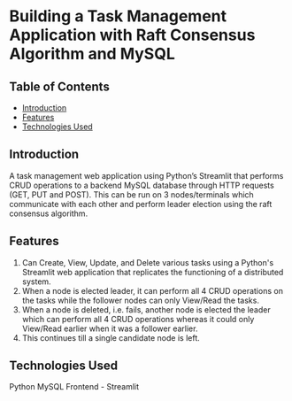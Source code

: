 # Building a Task Management Application with Raft Consensus Algorithm and MySQL

## Table of Contents

- [Introduction](#introduction)
- [Features](#features)
- [Technologies Used](#technologies-used)

## Introduction
A task management web application using Python’s Streamlit that performs CRUD operations to a backend MySQL database through HTTP requests (GET, PUT and
POST). This can be run on 3 nodes/terminals which communicate with each other and perform leader
election using the raft consensus algorithm.

## Features

1. Can Create, View, Update, and Delete various tasks using a Python's Streamlit web application that replicates the functioning of a distributed system.
2. When a node is elected leader, it can perform all 4 CRUD operations on the tasks while the follower nodes can only View/Read the tasks.
3. When a node is deleted, i.e. fails, another node is elected the leader which can perform all 4 CRUD operations whereas it could only View/Read earlier when it was a follower earlier.
4. This continues till a single candidate node is left. 

## Technologies Used
Python
MySQL
Frontend - Streamlit
